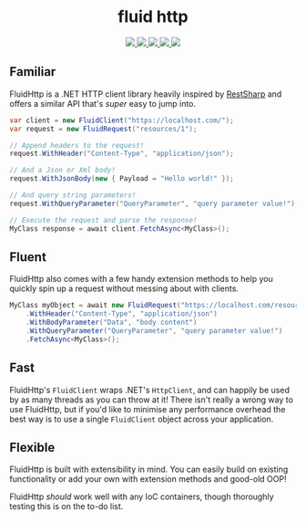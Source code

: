 <h1 align="center">fluid http</h1>

<p align="center">
  <a href="https://travis-ci.org/callumevans/fluid-http">
  <img src="https://img.shields.io/travis/callumevans/fluid-http.svg?branch=master&style=flat-square">
  </a>
  
  <a href="https://www.codacy.com/app/callumevans/fluid-http/dashboard">
  <img src="https://img.shields.io/codacy/grade/568f11adbb7340ad83865ca86a636185.svg?style=flat-square">
  </a>
 
  <a href="https://github.com/callumevans/fluid-http/issues">
  <img src="https://img.shields.io/github/issues/callumevans/fluid-http.svg?style=flat-square">
  </a>
  
  <a href="https://github.com/callumevans/fluid-http/blob/master/LICENSE">
  <img src="https://img.shields.io/badge/license-MIT-blue.svg?style=flat-square">
  </a>
  
  <a href="https://gitter.im/fluid-http/">
  <img src="https://img.shields.io/gitter/room/fluid-http/shields.svg?style=flat-square">
  </a>
</p>

## Familiar

FluidHttp is a .NET HTTP client library heavily inspired by [RestSharp](https://github.com/restsharp/RestSharp) and offers a similar API that's _super_ easy to jump into.

```csharp
var client = new FluidClient("https://localhost.com/");
var request = new FluidRequest("resources/1");

// Append headers to the request!
request.WithHeader("Content-Type", "application/json");

// And a Json or Xml body!
request.WithJsonBody(new { Payload = "Hello world!" });

// And query string parameters!
request.WithQueryParameter("QueryParameter", "query parameter value!");

// Execute the request and parse the response!
MyClass response = await client.FetchAsync<MyClass>();
```

## Fluent

FluidHttp also comes with a few handy extension methods to help you quickly spin up a request without messing about with clients.

```csharp
MyClass myObject = await new FluidRequest("https://localhost.com/resources/1")
	.WithHeader("Content-Type", "application/json")
	.WithBodyParameter("Data", "body content")
	.WithQueryParameter("QueryParameter", "query parameter value!")
	.FetchAsync<MyClass>();
```

## Fast

FluidHttp's `FluidClient` wraps .NET's `HttpClient`, and can happily be used by as many threads as you can throw at it! There isn't really a wrong way to use FluidHttp, but if you'd like to minimise any performance overhead the best way is to use a single `FluidClient` object across your application.

## Flexible

FluidHttp is built with extensibility in mind. You can easily build on existing functionality or add your own with extension methods and good-old OOP!

FluidHttp _should_ work well with any IoC containers, though thoroughly testing this is on the to-do list.

